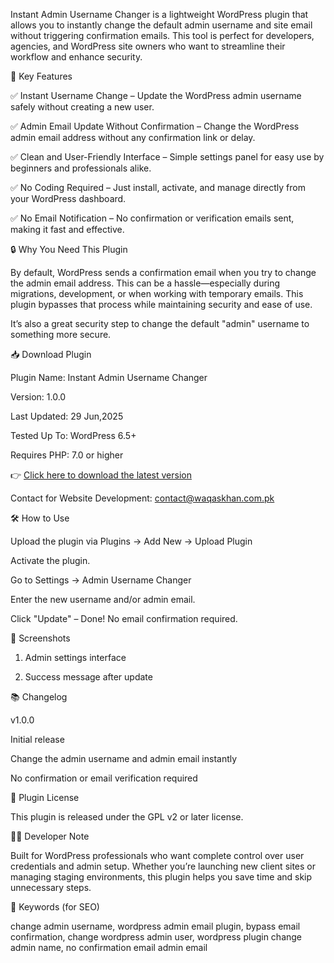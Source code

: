 Instant Admin Username Changer is a lightweight WordPress plugin that allows you to instantly change the default admin username and site email without triggering confirmation emails. This tool is perfect for developers, agencies, and WordPress site owners who want to streamline their workflow and enhance security.

🚀 Key Features

✅ Instant Username Change – Update the WordPress admin username safely without creating a new user.

✅ Admin Email Update Without Confirmation – Change the WordPress admin email address without any confirmation link or delay.

✅ Clean and User-Friendly Interface – Simple settings panel for easy use by beginners and professionals alike.

✅ No Coding Required – Just install, activate, and manage directly from your WordPress dashboard.

✅ No Email Notification – No confirmation or verification emails sent, making it fast and effective.

🔒 Why You Need This Plugin

By default, WordPress sends a confirmation email when you try to change the admin email address. This can be a hassle—especially during migrations, development, or when working with temporary emails. This plugin bypasses that process while maintaining security and ease of use.

It’s also a great security step to change the default "admin" username to something more secure.

📥 Download Plugin

Plugin Name: Instant Admin Username Changer

Version: 1.0.0

Last Updated: 29 Jun,2025

Tested Up To: WordPress 6.5+

Requires PHP: 7.0 or higher

👉 [Click here to download the latest version](http://waqaskhan.com.pk/wp-content/uploads/2025/06/instant-admin-username-changer.zip)


Contact for Website Development: contact@waqaskhan.com.pk

🛠️ How to Use

Upload the plugin via Plugins → Add New → Upload Plugin

Activate the plugin.

Go to Settings → Admin Username Changer

Enter the new username and/or admin email.

Click "Update" – Done! No email confirmation required.

📸 Screenshots

1. Admin settings interface

2. Success message after update

📚 Changelog

v1.0.0

Initial release

Change the admin username and admin email instantly

No confirmation or email verification required

🔑 Plugin License

This plugin is released under the GPL v2 or later license.

🧑‍💻 Developer Note

Built for WordPress professionals who want complete control over user credentials and admin setup. Whether you’re launching new client sites or managing staging environments, this plugin helps you save time and skip unnecessary steps.

📢 Keywords (for SEO)

change admin username, wordpress admin email plugin, bypass email confirmation, change wordpress admin user, wordpress plugin change admin name, no confirmation email admin email
